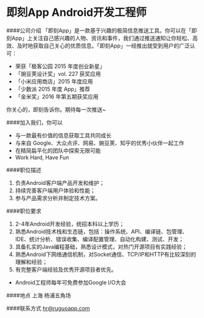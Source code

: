 即刻App Android开发工程师
==========

####公司介绍
「即刻App」是一款基于兴趣的极简信息推送工具。你可以在「即刻App」上关注自己感兴趣的人物、资讯和事件，我们通过推送通知让你轻松、高效、及时地获取自己关心的优质信息。「即刻App」一经推出就受到用户的广泛认可：
-   荣获「极客公园 2015 年度创业新星」
- 「豌豆荚设计奖」vol. 227 获奖应用 
- 「小米应用商店」2015 年度应用 
- 「少数派 2015 年度 App」推荐 
- 「金米奖」2016 年第五期获奖应用 

你关心的，即刻告诉你。期待每一次推送~ 

####加入我们，你可以
- 与一款最有价值的信息获取工具共同成长
- 与来自 Google、大众点评、网易、豌豆荚、知乎的优秀小伙伴一起工作
- 在精简扁平化的团队中探索无限可能
- Work Hard, Have Fun 

####职位描述
1. 负责Android客户端产品开发和维护；
2. 持续完善客户端用户体验和性能；
3. 参与产品需求分析并制定技术方案。

####职位要求 
1. 2-4年Android开发经验，统招本科以上学历； 
2. 熟悉Android技术栈和生态链，包括：操作系统、API、编译链、包管理、IDE、统计分析、错误收集、编译配置管理、自动化构建、测试、开发；
3. 具备扎实的Java编程基础，熟悉设计模式，对热门开源项目有实践经验；
4. 熟悉Android下网络通信机制，对Socket通信、TCP/IP和HTTP有比较深刻的理解和经验；
5. 有完整客户端经验及优秀开源项目者优先。
* Android工程师每年可免费参加Google I/O大会

####地点
上海 杨浦五角场  

####联系方式
[hr@ruguoapp.com](mailto:hr@ruguoapp.com)
